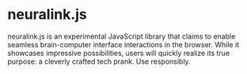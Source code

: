 # neuralink.js
neuralink.js is an experimental JavaScript library that claims to enable seamless brain-computer interface interactions in the browser. While it showcases impressive possibilities, users will quickly realize its true purpose: a cleverly crafted tech prank. Use responsibly.
